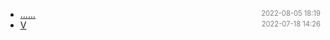 - [......]()<span style="font-size:.8em;float:right"><span style="color:orange"></span><span style="padding-left:2em;color:gray;">2022-08-05 18:19</span></span>
- [V](v)<span style="font-size:.8em;float:right"><span style="color:orange"></span><span style="padding-left:2em;color:gray;">2022-07-18 14:26</span></span>
